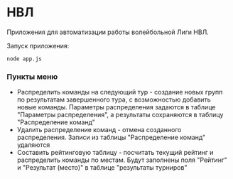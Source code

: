 # НВЛ

Приложения для автоматизации работы волейбольной Лиги НВЛ.

Запуск приложения: 
```
node app.js
```

### Пункты меню
* Распределить команды на следующий тур - создание новых групп по результатам завершенного тура, с возможностью добавить новые команды. Параметры распределения задаются в таблице "Параметры распределения", а результаты сохраняются в таблицу "Распределение команд"
* Удалить распределение команд - отмена созданного распределения. Записи из таблицы "Распределение команд" удаляются
* Составить рейтинговую таблицу - посчитать текущий рейтинг и распределить команды по местам. Будут заполнены поля "Рейтинг" и "Результат (место)" в таблице "результаты турниров"
